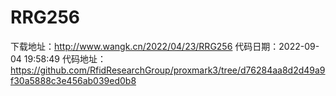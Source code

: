 # RRG256
下载地址：http://www.wangk.cn/2022/04/23/RRG256
代码日期：2022-09-04 19:58:49
代码地址：https://github.com/RfidResearchGroup/proxmark3/tree/d76284aa8d2d49a9f30a5888c3e456ab039ed0b8
